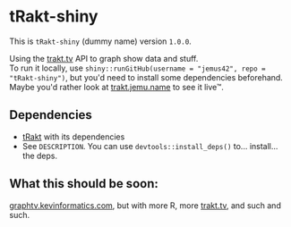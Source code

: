 # tRakt-shiny

This is `tRakt-shiny` (dummy name) version `1.0.0`. 

Using the [trakt.tv](https://trakt.tv) API to graph show data and stuff.  
To run it locally, use `shiny::runGitHub(username = "jemus42", repo = "tRakt-shiny")`,
but you'd need to install some dependencies beforehand.
Maybe you'd rather look at [trakt.jemu.name](https://trakt.jemu.name) to see it live™.

## Dependencies

* [tRakt](https://github.com/jemus42/tRakt) with its dependencies
* See `DESCRIPTION`. You can use `devtools::install_deps()` to... install... the deps.

## What this should be soon:

[graphtv.kevinformatics.com](http://graphtv.kevinformatics.com), but with more R, more [trakt.tv](https://trakt.tv), and such and such.
